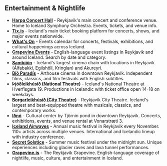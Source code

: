 ## Entertainment & Nightlife

- **<a href="https://harpa.is" target="_blank">Harpa Concert Hall</a>** - Reykjavik's main concert and conference venue. Home to Iceland Symphony Orchestra. Events, tickets, and venue info.
- **<a href="https://tix.is/" target="_blank">Tix.is</a>** - Iceland's main ticket booking platform for concerts, shows, and major events nationwide.
- **<a href="https://www.whatson.is/" target="_blank">What's On</a>** - Events calendar for concerts, festivals, exhibitions, and cultural happenings across Iceland.
- **<a href="https://events.grapevine.is/" target="_blank">Grapevine Events</a>** - English-language event listings in Reykjavik and around Iceland. Search by date and category.
- **<a href="https://www.sambio.is/" target="_blank">Sambíóin</a>** - Iceland's largest cinema chain with locations in Reykjavik (Álfabakki, Egilshöll, Kringlan) and Akureyri.
- **<a href="https://bioparadis.is/" target="_blank">Bíó Paradís</a>** - Arthouse cinema in downtown Reykjavik. Independent films, classics, and film festivals with English subtitles.
- **<a href="https://leikhusid.is/" target="_blank">Þjóðleikhúsið (National Theatre)</a>** - Iceland's National Theatre at Hverfisgata 19. Productions in Icelandic with ticket office open 14-18 on weekdays.
- **<a href="https://www.borgarleikhus.is/" target="_blank">Borgarleikhúsið (City Theatre)</a>** - Reykjavik City Theatre. Iceland's largest and best-equipped theatre with musicals, classics, and contemporary works.
- **<a href="https://www.idno.is/" target="_blank">Iðnó</a>** - Cultural center by Tjörnin pond in downtown Reykjavik. Concerts, exhibitions, events, and venue rental at Vonarstræti 3.
- **<a href="https://icelandairwaves.is/" target="_blank">Iceland Airwaves</a>** - Annual music festival in Reykjavik every November. 110+ artists across multiple venues. International and Icelandic lineup with industry conference.
- **<a href="https://secretsolstice.is/" target="_blank">Secret Solstice</a>** - Summer music festival under the midnight sun. Unique experiences including glacier raves and lava tunnel performances.
- **<a href="https://www.grapevine.is" target="_blank">Grapevine.is</a>** - The Reykjavik Grapevine. English-language coverage of nightlife, music, culture, and entertainment in Iceland.
